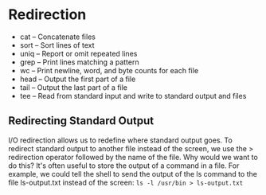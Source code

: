 # Redirection   

  - cat – Concatenate files 
  - sort – Sort lines of text   
  - uniq – Report or omit repeated lines    
  - grep – Print lines matching a pattern   
  - wc – Print newline, word, and byte counts for each file 
  - head – Output the first part of a file  
  - tail – Output the last part of a file   
  - tee – Read from standard input and write to standard output and files   
  
  ## Redirecting Standard Output    
  
  I/O redirection allows us to redefine where standard output goes. To redirect standard
  output to another file instead of the screen, we use the > redirection operator followed by
  the name of the file. Why would we want to do this? It's often useful to store the output of
  a command in a file. For example, we could tell the shell to send the output of the ls
  command to the file ls-output.txt instead of the screen:
  `ls -l /usr/bin > ls-output.txt`
  
  
  